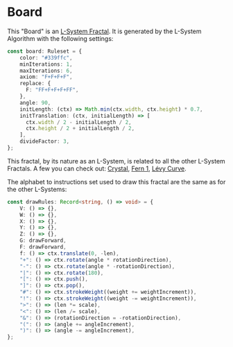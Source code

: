# Board

This "Board" is an [L-System Fractal](https://en.wikipedia.org/wiki/L-system). It is generated by the L-System Algorithm with the following settings: 

```ts
const board: Ruleset = {
    color: "#339ffc",
    minIterations: 1,
    maxIterations: 6,
    axiom: "F+F+F+F",
    replace: {
      F: "FF+F+F+F+FF",
    },
    angle: 90,
    initLength: (ctx) => Math.min(ctx.width, ctx.height) * 0.7,
    initTranslation: (ctx, initialLength) => [
      ctx.width / 2 - initialLength / 2,
      ctx.height / 2 + initialLength / 2,
    ],
    divideFactor: 3,
};
```

This fractal, by its nature as an L-System, is related to all the other L-System Fractals. A few you can check out: [Crystal](/l-system/crystal), [Fern 1](/l-system/fern-1), [Lévy Curve](/l-system/levy-curve).

The alphabet to instructions set used to draw this fractal are the same as for the other L-Systems:

```ts
const drawRules: Record<string, () => void> = {
    V: () => {},
    W: () => {},
    X: () => {},
    Y: () => {},
    Z: () => {},
    G: drawForward,
    F: drawForward,
    f: () => ctx.translate(0, -len),
    "+": () => ctx.rotate(angle * rotationDirection),
    "-": () => ctx.rotate(angle * -rotationDirection),
    "|": () => ctx.rotate(180),
    "[": () => ctx.push(),
    "]": () => ctx.pop(),
    "#": () => ctx.strokeWeight((weight += weightIncrement)),
    "!": () => ctx.strokeWeight((weight -= weightIncrement)),
    ">": () => (len *= scale),
    "<": () => (len /= scale),
    "&": () => (rotationDirection = -rotationDirection),
    "(": () => (angle += angleIncrement),
    ")": () => (angle -= angleIncrement),
};
```


